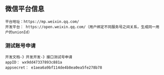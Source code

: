 ## 微信平台信息
```base
平台地址：https://mp.weixin.qq.com/
开发平台： https://open.weixin.qq.com/（用户绑定不同服务号之间关系，生成同一用户的unionId）
```
### 测试账号申请
```base
开发文档-》开发开发-》接口测试号申请
appID： wx9dd47337893c881a
appsecret： e1aea6a9bf114de4b8ea0ea5fe278b78
```
